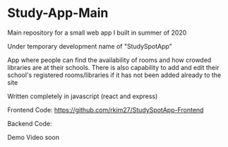 # Study-App-Main
Main repository for a small web app I built in summer of 2020

Under temporary development name of "StudySpotApp"

App where people can find the availability of rooms and how crowded libraries are at their schools. There is also capability to add and edit their school's registered rooms/libraries if it has not been added already to the site

Written completely in javascript (react and express)

Frontend Code: https://github.com/rkim27/StudySpotApp-Frontend

Backend Code:

Demo Video soon
